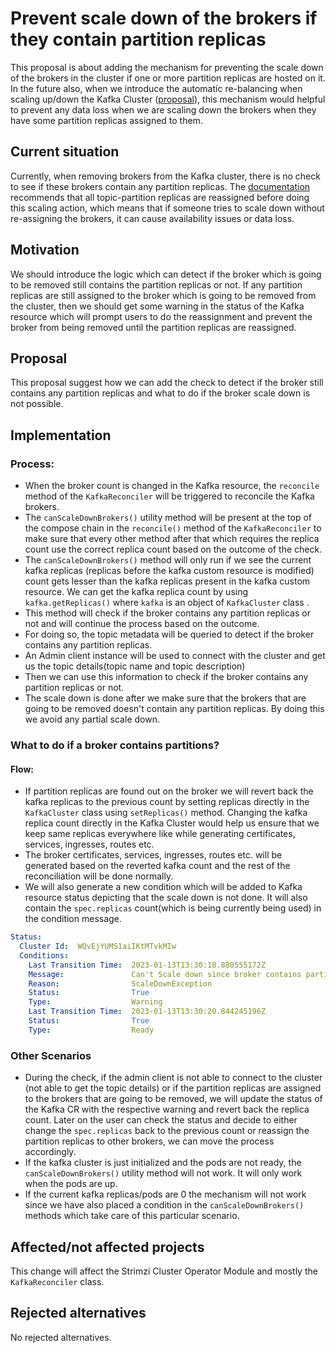 
# Prevent scale down of the brokers if they contain partition replicas

This proposal is about adding the mechanism for preventing the scale down of the brokers in the cluster if one or more partition replicas are hosted on it.
In the future also, when we introduce the automatic re-balancing when scaling up/down the Kafka Cluster ([proposal](https://github.com/strimzi/proposals/pull/57)), this mechanism would helpful to prevent any data loss when we are scaling down the brokers when they have some partition replicas assigned to them.

## Current situation

Currently, when removing brokers from the Kafka cluster, there is no check to see if these brokers contain any partition replicas.
The [documentation](https://strimzi.io/docs/operators/latest/configuring.html#scaling-clusters-str) recommends that all topic-partition replicas are reassigned before doing this scaling action, which means that if someone tries to scale down without re-assigning the brokers, it can cause availability issues or data loss.

## Motivation

We should introduce the logic which can detect if the broker which is going to be removed still contains the partition replicas or not.
If any partition replicas are still assigned to the broker which is going to be removed from the cluster, then we should get some warning in the status of the Kafka resource which will prompt users to do the reassignment and prevent the broker from being removed until the partition replicas are reassigned.

## Proposal

This proposal suggest how we can add the check to detect if the broker still contains any partition replicas and what to do if the broker scale down is not possible.

## Implementation

### Process:

- When the broker count is changed in the Kafka resource, the `reconcile` method of the `KafkaReconciler` will be triggered to reconcile the Kafka brokers.
- The `canScaleDownBrokers()` utility method will be present at the top of the compose chain in the `reconcile()` method of the `KafkaReconciler` to make sure that every other method after that which requires the replica count use the correct replica count based on the outcome of the check.
- The `canScaleDownBrokers()` method will only run if we see the current kafka replicas (replicas before the kafka custom resource is modified) count gets lesser than the kafka replicas present in the kafka custom resource. We can get the kafka replica count by using `kafka.getReplicas()` where `kafka` is an object of `KafkaCluster` class .
- This method will check if the broker contains any partition replicas or not and will continue the process based on the outcome.
- For doing so, the topic metadata will be queried to detect if the broker contains any partition replicas.
- An Admin client instance will be used to connect with the cluster and get us the topic details(topic name and topic description)
- Then we can use this information to check if the broker contains any partition replicas or not.
- The scale down is done after we make sure that the brokers that are going to be removed doesn't contain any partition replicas. By doing this we avoid any partial scale down.

### What to do if a broker contains partitions?

#### Flow:

- If partition replicas are found out on the broker we will revert back the kafka replicas to the previous count by setting replicas directly in the `KafkaCluster` class using `setReplicas()` method. 
Changing the kafka replica count directly in the Kafka Cluster would help us ensure that we keep same replicas everywhere like while generating certificates, services, ingresses, routes etc.
- The broker certificates, services, ingresses, routes etc. will be generated based on the reverted kafka count and the rest of the reconciliation will be done normally.
- We will also generate a new condition which will be added to Kafka resource status depicting that the scale down is not done. It will also contain the `spec.replicas` count(which is being currently being used) in the condition message.
```yaml
Status:
  Cluster Id:  WQvEjYUMS1aiIKtMTvkMIw
  Conditions:
    Last Transition Time:  2023-01-13T13:30:18.880555172Z
    Message:               Can't Scale down since broker contains partition replicas. Ignoring `spec.kafka.replicas` setting in Kafka custom resource: my-cluster. Current kafka replicas count is 3
    Reason:                ScaleDownException
    Status:                True
    Type:                  Warning
    Last Transition Time:  2023-01-13T13:30:20.844245196Z
    Status:                True
    Type:                  Ready
```

### Other Scenarios

- During the check, if the admin client is not able to connect to the cluster (not able to get the topic details) or if the partition replicas are assigned to the brokers that are going to be removed, we will update the status of the Kafka CR with the respective warning and revert back the replica count. Later on the user can check the status and decide to either change the `spec.replicas` back to the previous count or reassign the partition replicas to other brokers, we can move the process accordingly.
- If the kafka cluster is just initialized and the pods are not ready, the `canScaleDownBrokers()` utility method will not work. It will only work when the pods are up.
- If the current kafka replicas/pods are 0 the mechanism will not work since we have also placed a condition in the `canScaleDownBrokers()` methods which take care of this particular scenario.
  
## Affected/not affected projects

This change will affect the Strimzi Cluster Operator Module and mostly the `KafkaReconciler` class.

## Rejected alternatives

No rejected alternatives.